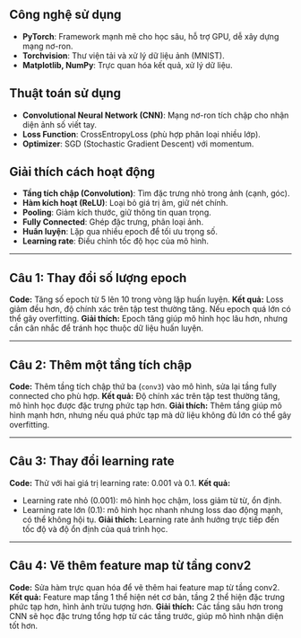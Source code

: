 ## Công nghệ sử dụng
- **PyTorch**: Framework mạnh mẽ cho học sâu, hỗ trợ GPU, dễ xây dựng mạng nơ-ron.
- **Torchvision**: Thư viện tải và xử lý dữ liệu ảnh (MNIST).
- **Matplotlib, NumPy**: Trực quan hóa kết quả, xử lý dữ liệu.

## Thuật toán sử dụng
- **Convolutional Neural Network (CNN)**: Mạng nơ-ron tích chập cho nhận diện ảnh số viết tay.
- **Loss Function**: CrossEntropyLoss (phù hợp phân loại nhiều lớp).
- **Optimizer**: SGD (Stochastic Gradient Descent) với momentum.

## Giải thích cách hoạt động
- **Tầng tích chập (Convolution)**: Tìm đặc trưng nhỏ trong ảnh (cạnh, góc).
- **Hàm kích hoạt (ReLU)**: Loại bỏ giá trị âm, giữ nét chính.
- **Pooling**: Giảm kích thước, giữ thông tin quan trọng.
- **Fully Connected**: Ghép đặc trưng, phân loại ảnh.
- **Huấn luyện**: Lặp qua nhiều epoch để tối ưu trọng số.
- **Learning rate**: Điều chỉnh tốc độ học của mô hình.

---

## Câu 1: Thay đổi số lượng epoch
**Code:** Tăng số epoch từ 5 lên 10 trong vòng lặp huấn luyện.
**Kết quả:** Loss giảm đều hơn, độ chính xác trên tập test thường tăng. Nếu epoch quá lớn có thể gây overfitting.
**Giải thích:** Epoch tăng giúp mô hình học lâu hơn, nhưng cần cân nhắc để tránh học thuộc dữ liệu huấn luyện.

---

## Câu 2: Thêm một tầng tích chập
**Code:** Thêm tầng tích chập thứ ba (`conv3`) vào mô hình, sửa lại tầng fully connected cho phù hợp.
**Kết quả:** Độ chính xác trên tập test thường tăng, mô hình học được đặc trưng phức tạp hơn.
**Giải thích:** Thêm tầng giúp mô hình mạnh hơn, nhưng nếu quá phức tạp mà dữ liệu không đủ lớn có thể gây overfitting.

---

## Câu 3: Thay đổi learning rate
**Code:** Thử với hai giá trị learning rate: 0.001 và 0.1.
**Kết quả:**  
- Learning rate nhỏ (0.001): mô hình học chậm, loss giảm từ từ, ổn định.
- Learning rate lớn (0.1): mô hình học nhanh nhưng loss dao động mạnh, có thể không hội tụ.
**Giải thích:** Learning rate ảnh hưởng trực tiếp đến tốc độ và độ ổn định của quá trình học.

---

## Câu 4: Vẽ thêm feature map từ tầng conv2
**Code:** Sửa hàm trực quan hóa để vẽ thêm hai feature map từ tầng conv2.
**Kết quả:** Feature map tầng 1 thể hiện nét cơ bản, tầng 2 thể hiện đặc trưng phức tạp hơn, hình ảnh trừu tượng hơn.
**Giải thích:** Các tầng sâu hơn trong CNN sẽ học đặc trưng tổng hợp từ các tầng trước, giúp mô hình nhận diện tốt hơn.